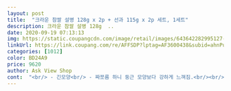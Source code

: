 ```yaml
---
layout: post 
title:  "크라운 참쌀 설병 128g x 2p + 선과 115g x 2p 세트, 1세트" 
description: 크라운 참쌀 설병 128g  ..
date: 2020-09-19 07:13:13 
img: https://static.coupangcdn.com/image/retail/images/643642282995127-5209e1d5-8db2-4824-af35-7527a98c4fba.jpg 
linkUrl: https://link.coupang.com/re/AFFSDP?lptag=AF3600438&subid=ahnPublicAsk&pageKey=343153880&itemId=1090597684&vendorItemId=5603732909&traceid=V0-113-6fc13f0e95bdc23e 
categories: [1012] 
color: BD24A9 
price: 9620 
author: Ask View Shop 
cont:  "<br/> - 긴모양<br/> - 짜쪼름 하니 둥근 모양보다 강하게 느껴짐.<br/><br/><br/> - 더 땡기는 맛.<br/><br/><br/> - 둥근모양<br/> - 많이 달지는 않지만 단맛을 낼려고 했구나<br/><br/> -단맛<br/> - 둥근모양<br/><br/> -짜쪼름<br/> - 긴모양<br/>1종류당 2봉지가 들어 있습니다.<br/><br/>2종류이니 총4봉지 과자가 들어 있어요<br/>ᆢ라는 생각이 듬.<br/><br/>■ 맛<br/>■ 형태<br/>가격도 저렴하고 맛있게 잘 먹었습니다<br/>개인적으론 빨간게 더 맛난^^<br/>긴모양 위주로 먹다가, 중간 중간 둥근 모양 하나씩 먹으면 아주 좋습니다.<br/><br/>빨간과자는 단짠이 섞인 고소함이라면<br/>사진처럼  이렇게 봉지 한개 안에<br/>아이가 쌀과자를 좋아해서 구매했어요ㅎㅎㅎ<br/>아이는 둘 다 잘 먹어요<br/>예전에는 단맛을 내는 하얀색선이 많이 뿌려져서 하얀색의 선들이 선명하게 보였는데 지금은 거의 안보임.<br/><br/>올만에 구매해보니 먹는건 진짜 순식간<br/>유통기한은 12/9까지이구요(수령일 7/3)<br/>이 쌀과자는 단짠단짠한 맛이 은근 중독인듯요ㅎㅎ<br/>잘 먹을께용<br/>전 개인적으로 동그란게 더 맛있네용<br/>초록과자는 짠짠짠인 고소함이예요ㅋㅋㅋㅋ<br/>특히 둥근모야의 단맛나는건 위에 뿌려놓은 하얀색이 처음에 나왔을때랑은 좀 달라짐ㆍ<br/>" 
---
```

